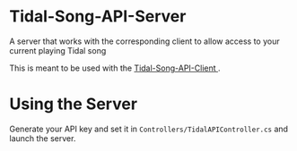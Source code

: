 # Tidal-Song-API-Server
A server that works with the corresponding client to allow access to your current playing Tidal song

This is meant to be used with the [Tidal-Song-API-Client
](https://github.com/ViperTools/Tidal-Song-API-Client).

# Using the Server
Generate your API key and set it in `Controllers/TidalAPIController.cs` and launch the server.
